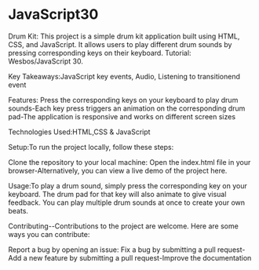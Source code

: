 # JavaScript30


Drum Kit:
This project is a simple drum kit application built using HTML, CSS, and JavaScript. It allows users to play different drum sounds by pressing corresponding keys on their keyboard.
Tutorial: Wesbos/JavaScript 30.

Key Takeaways:JavaScript key events, Audio, Listening to transitionend event


Features:
Press the corresponding keys on your keyboard to play drum sounds-Each key press triggers an animation on the corresponding drum pad-The application is responsive and works on different screen sizes

Technologies Used:HTML,CSS & JavaScript

Setup:To run the project locally, follow these steps:

Clone the repository to your local machine: Open the index.html file in your browser-Alternatively, you can view a live demo of the project here.

Usage:To play a drum sound, simply press the corresponding key on your keyboard. The drum pad for that key will also animate to give visual feedback. You can play multiple drum sounds at once to create your own beats.

Contributing--Contributions to the project are welcome. Here are some ways you can contribute:

Report a bug by opening an issue: Fix a bug by submitting a pull request-Add a new feature by submitting a pull request-Improve the documentation

